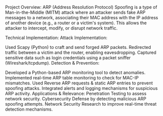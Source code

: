 
Project Overview:
ARP (Address Resolution Protocol) Spoofing is a type of Man-in-the-Middle (MITM) attack where an attacker sends fake ARP messages to a network, associating their MAC address with the IP address of another device (e.g., a router or a victim's system). This allows the attacker to intercept, modify, or disrupt network traffic.

Technical Implementation:
Attack Implementation:

Used Scapy (Python) to craft and send forged ARP packets.
Redirected traffic between a victim and the router, enabling eavesdropping.
Captured sensitive data such as login credentials using a packet sniffer (Wireshark/tcpdump).
Detection & Prevention:

Developed a Python-based ARP monitoring tool to detect anomalies.
Implemented real-time ARP table monitoring to check for MAC-IP mismatches.
Used Reverse ARP requests & static ARP entries to prevent spoofing attacks.
Integrated alerts and logging mechanisms for suspicious ARP activity.
Applications & Relevance:
Penetration Testing to assess network security.
Cybersecurity Defense by detecting malicious ARP spoofing attempts.
Network Security Research to improve real-time threat detection mechanisms.
